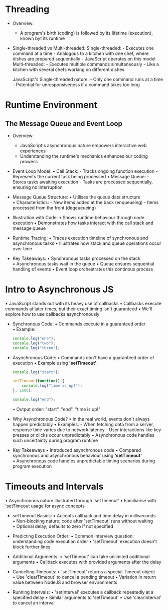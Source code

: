 # Threading

* Overview:
    - A program's birth (coding) is followed by its lifetime (execution), known byt its runtime

* Single-threaded vs Multi-threaded:
    Single-threaded:
        - Executes one command at a time
        - Analogous to a kitchen with one chef, where dishes are prepared sequentially
        - JavaScript operates on this model
    Multi-threaded:
        - Executes multiple commands simultaneously
        - Like a kitchen with several chefs working on different dishes

    JavaScript's Single-threaded nature:
        - Only one command runs at a time
        - Potential for unresponsiveness if a command takes too long

# Runtime Environment

## The Message Queue and Event Loop

* Overview:
    - JavaScript's asynchronous nature empowers interactive web experiences
    - Understanding the runtime's mechanics enhances our coding prowess

* Event Loop Model:
    • Call Stack:
        - Tracks ongoing function execution
        - Represents the current task being processed
    • Message Queue:
        - Stores tasks awaiting execution
        - Tasks are processed sequentially, ensuring no interruption

* Message Queue Structure:
    • Utilises the queue data structure
    • Characteristics:
        - New items added at the back (enqueueing)
        - Items processed from the front (deqeueueing)

* Illustration with Code:
    • Shows runtime behaviour through code execution
    • Demonstrates how tasks interact with the call stack and message queue

* Runtime Tracing:
    • Traces execution timeline of synchronous and asynchronous tasks
    • Illustrates how stack and queue operations occur over time

* Key Takeaways:
    • Synchronous tasks processed on the stack
    • Asynchronous tasks wait in the queue
    • Queue ensures sequential handling of events
    • Event loop orchestrates this continous process


# Intro to Asynchronous JS
• JavaScript stands out with its heavy use of callbacks
• Callbacks execute commands at later times, but their exact timing isn't guaranteed
• We'll explore how to use callbacks asynchronously

* Synchronous Code:
    • Commands execute in a guaranteed order
    • Example:

    ```javascript
    console.log("one");
    console.log("two");
    console.log("three");
    ```
* Asynchronous Code:
    • Commands don't have a guaranteed order of execution
    • Example using __'setTimeout'__:

    ```js
    console.log("start");

    setTimeout(function() {
        console.log("time is up!");
    }, 1500);

    console.log("end");
    ```
    • Output order: "start", "end", "time is up!"

* Why Asynchronous Code?
    • In the real world, events don't always happen predictably
    • Examples:
        - When fetching data from a server, response time varies due to network latency
        - User interactions like key presses or clicks occur unpredictably
    • Asynchronous code handles such uncertainty during program runtime

* Key Takeaways
    • Introduced asynchronous code
    • Compared synchronous and asynchronous behaviour using __'setTimeout'__
    • Asynchronous code handles unpredictable timing scenarios during program execution


# Timeouts and Intervals
• Asynchronous nature illustrated through 'setTimeout'
• Familiarise with 'setTimeout usage for async concepts

* setTimeout Basics:
    • Accepts callback and time delay in milliseconds
    • Non-blocking nature; code after 'setTimeout' runs without waiting
    • Optional delay; defaults to zero if not specified

* Predicting Execution Order:
    • Common interview question: understanding code execution order
    • 'setTimeout' execution doesn't block further lines

* Additional Arguments:
    • 'setTimeout' can take unlimited additional arguments
    • Callback executes with provided arguments after the delay

* Cancelling Timeouts:
    • 'setTimeout' returns a special Timeout object
    • Use 'clearTimeout' to cancel a pending timeout
    • Variation in return value between NodeJS and browser environments

* Running Intervals:
    • 'setInterval' executes a callback repeatedly at a specified delay
    • Similar arguments to 'setTimeout'
    • Use 'clearInterval' to cancel an interval
